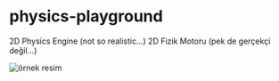 # physics-playground
2D Physics Engine (not so realistic...)
2D Fizik Motoru (pek de gerçekçi değil...)

![örnek resim](https://github.com/adigeweb/physics-playground/assets/138293403/836ae4c5-3baf-4b20-ba65-ed5510389540)
